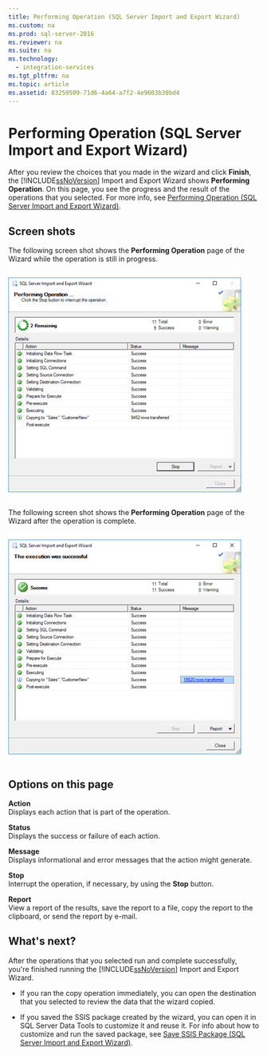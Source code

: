 ```yaml
---
title: Performing Operation (SQL Server Import and Export Wizard)
ms.custom: na
ms.prod: sql-server-2016
ms.reviewer: na
ms.suite: na
ms.technology: 
  - integration-services
ms.tgt_pltfrm: na
ms.topic: article
ms.assetid: 83259509-71d6-4a64-a7f2-4e9603b30bd4
---
```

# Performing Operation (SQL Server Import and Export Wizard)
  After you review the choices that you made in the wizard and click **Finish**, the [!INCLUDE[ssNoVersion](../../Topics/TopicNameContainA/includes/ssNoVersion_md.md)] Import and Export Wizard shows  **Performing Operation**. On this page, you see the progress and the result of the operations that you selected. For more info, see [Performing Operation \(SQL Server Import and Export Wizard\)](../../Topics/TopicNameNotContainA/Performing-Operation--SQL-Server-Import-and-Export-Wizard-.md).  
  
## Screen shots  
 The following screen shot shows the **Performing Operation** page of the Wizard while the operation is still in progress.  
  
 ![Performing operation page of the Import and Export Wizard](../../Topics/TopicNameNotContainA/media/Performing-operation1.png "Performing operation1")  
  
 The following screen shot shows the **Performing Operation** page of the Wizard after the operation is complete.  
  
 ![Performing operation page of the Import and Export Wizard](../../Topics/TopicNameNotContainA/media/Performing-operation2.png "Performing operation2")  
  
## Options on this page  
 **Action**  
 Displays each action that is part of the operation.  
  
 **Status**  
 Displays the success or failure of each action.  
  
 **Message**  
 Displays informational and error messages that the action might generate.  
  
 **Stop**  
 Interrupt the operation, if necessary, by using the **Stop** button.  
  
 **Report**  
 View a report of the results, save the report to a file, copy the report to the clipboard, or send the report by e\-mail.  
  
## What's next?  
 After the operations that you selected run and complete successfully, you're finished running the [!INCLUDE[ssNoVersion](../../Topics/TopicNameContainA/includes/ssNoVersion_md.md)] Import and Export Wizard.  
  
-   If you ran the copy operation immediately, you can open the destination that you selected to review the data that the wizard copied.  
  
-   If you saved the SSIS package created by the wizard, you can open it in SQL Server Data Tools to customize it and reuse it. For info about how to customize and run the saved package, see [Save SSIS Package &#40;SQL Server Import and Export Wizard&#41;](../../Topics/TopicNameNotContainA/Save-SSIS-Package--SQL-Server-Import-and-Export-Wizard-.md).  
  
  